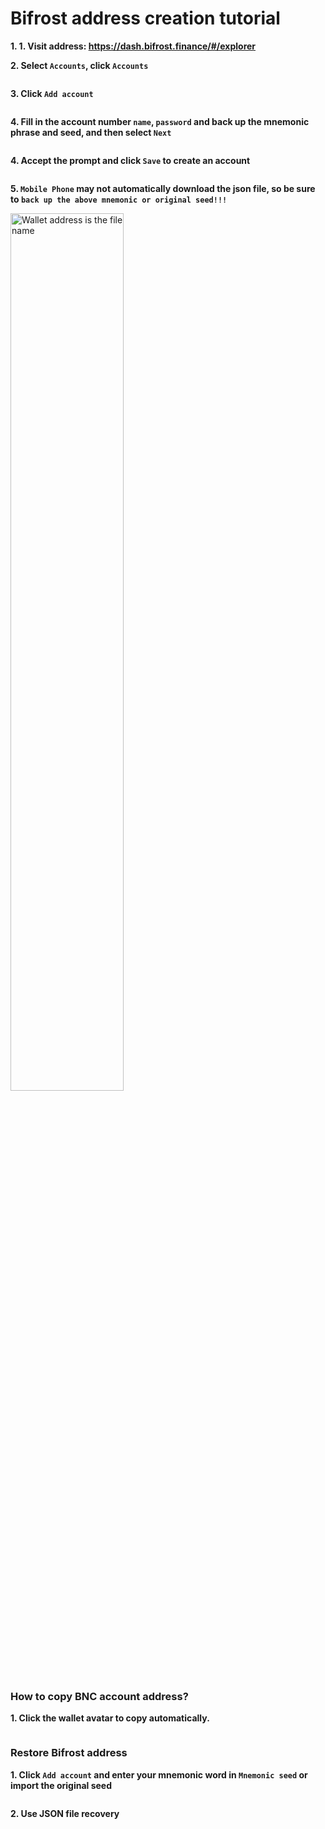 # Bifrost address creation tutorial

**1. 1. Visit address: <https://dash.bifrost.finance/#/explorer>**

**2. Select `Accounts`, click `Accounts`**


<img :src="$withBase('/zh/bnc-wallet-register/bnc-wallet-tutorials-01.png')" alt="" width="60%" />

**3. Click `Add account`**


<img :src="$withBase('/zh/bnc-wallet-register/bnc-wallet-tutorials-02.png')" alt="" width="60%" />

**4. Fill in the account number `name`, `password` and back up the mnemonic phrase and seed, and then select `Next`**


<img :src="$withBase('/zh/bnc-wallet-register/bnc-wallet-tutorials-03.png')" alt="" width="60%" />

**4. Accept the prompt and click `Save` to create an account**


<img :src="$withBase('/zh/bnc-wallet-register/bnc-wallet-tutorials-04.png')" alt="" width="60%" />

**5. `Mobile Phone` may not automatically download the json file, so be sure to `back up the above mnemonic or original seed!!! `**


<img :src="$withBase('/zh/bnc-wallet-register/bnc-wallet-tutorials-05.png')" alt="Wallet address is the file name" width="60%" />


### How to copy BNC account address?


**1. Click the wallet avatar to copy automatically.**

<img :src="$withBase('/zh/bnc-wallet-register/bnc-wallet-tutorials-06.png')" alt="" width="60%" />


### Restore Bifrost address


**1. Click `Add account` and enter your mnemonic word in `Mnemonic seed` or import the original seed**


<img :src="$withBase('/zh/bnc-wallet-register/bnc-wallet-tutorials-07.png')" alt="" width="60%" />

**2. Use JSON file recovery**


<img :src="$withBase('/zh/bnc-wallet-register/bnc-wallet-tutorials-08.png')" alt="" width="60%" />
